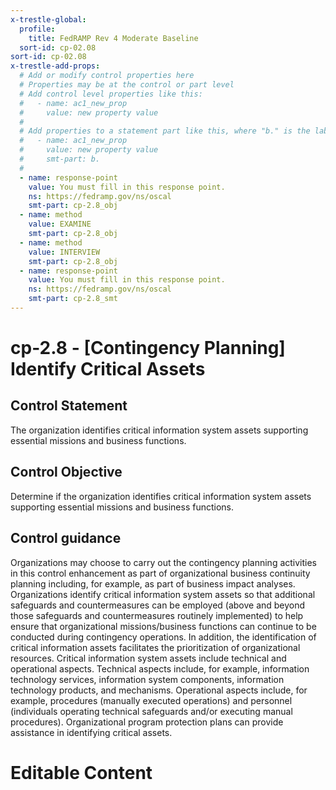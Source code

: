 ```yaml
---
x-trestle-global:
  profile:
    title: FedRAMP Rev 4 Moderate Baseline
  sort-id: cp-02.08
sort-id: cp-02.08
x-trestle-add-props:
  # Add or modify control properties here
  # Properties may be at the control or part level
  # Add control level properties like this:
  #   - name: ac1_new_prop
  #     value: new property value
  #
  # Add properties to a statement part like this, where "b." is the label of the target statement part
  #   - name: ac1_new_prop
  #     value: new property value
  #     smt-part: b.
  #
  - name: response-point
    value: You must fill in this response point.
    ns: https://fedramp.gov/ns/oscal
    smt-part: cp-2.8_obj
  - name: method
    value: EXAMINE
    smt-part: cp-2.8_obj
  - name: method
    value: INTERVIEW
    smt-part: cp-2.8_obj
  - name: response-point
    value: You must fill in this response point.
    ns: https://fedramp.gov/ns/oscal
    smt-part: cp-2.8_smt
---
```


# cp-2.8 - \[Contingency Planning\] Identify Critical Assets

## Control Statement

The organization identifies critical information system assets supporting essential missions and business functions.

## Control Objective

Determine if the organization identifies critical information system assets supporting essential missions and business functions.

## Control guidance

Organizations may choose to carry out the contingency planning activities in this control enhancement as part of organizational business continuity planning including, for example, as part of business impact analyses. Organizations identify critical information system assets so that additional safeguards and countermeasures can be employed (above and beyond those safeguards and countermeasures routinely implemented) to help ensure that organizational missions/business functions can continue to be conducted during contingency operations. In addition, the identification of critical information assets facilitates the prioritization of organizational resources. Critical information system assets include technical and operational aspects. Technical aspects include, for example, information technology services, information system components, information technology products, and mechanisms. Operational aspects include, for example, procedures (manually executed operations) and personnel (individuals operating technical safeguards and/or executing manual procedures). Organizational program protection plans can provide assistance in identifying critical assets.

# Editable Content

<!-- Make additions and edits below -->
<!-- The above represents the contents of the control as received by the profile, prior to additions. -->
<!-- If the profile makes additions to the control, they will appear below. -->
<!-- The above markdown may not be edited but you may edit the content below, and/or introduce new additions to be made by the profile. -->
<!-- If there is a yaml header at the top, parameter values may be edited. Use --set-parameters to incorporate the changes during assembly. -->
<!-- The content here will then replace what is in the profile for this control, after running profile-assemble. -->
<!-- The added parts in the profile for this control are below.  You may edit them and/or add new ones. -->
<!-- Each addition must have a heading either of the form ## Control my_addition_name -->
<!-- or ## Part a. (where the a. refers to one of the control statement labels.) -->
<!-- "## Control" parts are new parts added after the statement part. -->
<!-- "## Part" parts are new parts added into the top-level statement part with that label. -->
<!-- Subparts may be added with nested hash levels of the form ### My Subpart Name -->
<!-- underneath the parent ## Control or ## Part being added -->
<!-- See https://oscal-compass.github.io/compliance-trestle/tutorials/ssp_profile_catalog_authoring/ssp_profile_catalog_authoring for guidance. -->
